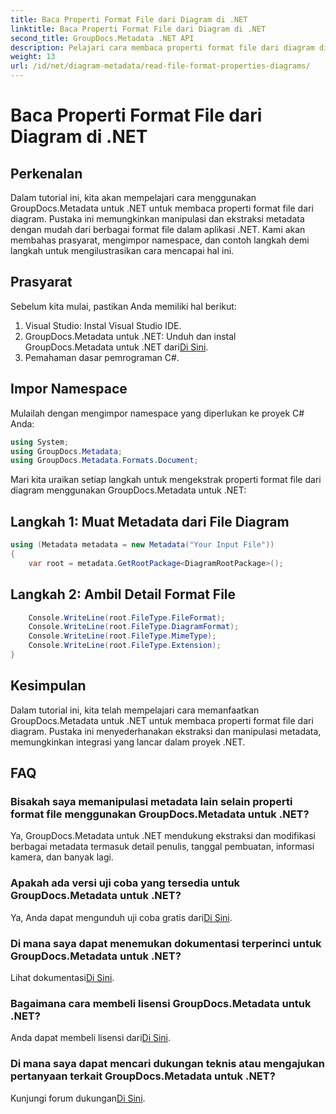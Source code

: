 ```yaml
---
title: Baca Properti Format File dari Diagram di .NET
linktitle: Baca Properti Format File dari Diagram di .NET
second_title: GroupDocs.Metadata .NET API
description: Pelajari cara membaca properti format file dari diagram di .NET menggunakan GroupDocs.Metadata. Ekstrak metadata terperinci dengan mudah.
weight: 13
url: /id/net/diagram-metadata/read-file-format-properties-diagrams/
---
```


# Baca Properti Format File dari Diagram di .NET

## Perkenalan
Dalam tutorial ini, kita akan mempelajari cara menggunakan GroupDocs.Metadata untuk .NET untuk membaca properti format file dari diagram. Pustaka ini memungkinkan manipulasi dan ekstraksi metadata dengan mudah dari berbagai format file dalam aplikasi .NET. Kami akan membahas prasyarat, mengimpor namespace, dan contoh langkah demi langkah untuk mengilustrasikan cara mencapai hal ini.

## Prasyarat
Sebelum kita mulai, pastikan Anda memiliki hal berikut:
1. Visual Studio: Instal Visual Studio IDE.
2.  GroupDocs.Metadata untuk .NET: Unduh dan instal GroupDocs.Metadata untuk .NET dari[Di Sini](https://releases.groupdocs.com/metadata/net/).
3. Pemahaman dasar pemrograman C#.

## Impor Namespace
Mulailah dengan mengimpor namespace yang diperlukan ke proyek C# Anda:
```csharp
using System;
using GroupDocs.Metadata;
using GroupDocs.Metadata.Formats.Document;
```

Mari kita uraikan setiap langkah untuk mengekstrak properti format file dari diagram menggunakan GroupDocs.Metadata untuk .NET:
## Langkah 1: Muat Metadata dari File Diagram
```csharp
using (Metadata metadata = new Metadata("Your Input File"))
{
    var root = metadata.GetRootPackage<DiagramRootPackage>();
```
## Langkah 2: Ambil Detail Format File
```csharp
    Console.WriteLine(root.FileType.FileFormat);
    Console.WriteLine(root.FileType.DiagramFormat);
    Console.WriteLine(root.FileType.MimeType);
    Console.WriteLine(root.FileType.Extension);
}
```

## Kesimpulan
Dalam tutorial ini, kita telah mempelajari cara memanfaatkan GroupDocs.Metadata untuk .NET untuk membaca properti format file dari diagram. Pustaka ini menyederhanakan ekstraksi dan manipulasi metadata, memungkinkan integrasi yang lancar dalam proyek .NET.

## FAQ
### Bisakah saya memanipulasi metadata lain selain properti format file menggunakan GroupDocs.Metadata untuk .NET?
Ya, GroupDocs.Metadata untuk .NET mendukung ekstraksi dan modifikasi berbagai metadata termasuk detail penulis, tanggal pembuatan, informasi kamera, dan banyak lagi.
### Apakah ada versi uji coba yang tersedia untuk GroupDocs.Metadata untuk .NET?
 Ya, Anda dapat mengunduh uji coba gratis dari[Di Sini](https://releases.groupdocs.com/).
### Di mana saya dapat menemukan dokumentasi terperinci untuk GroupDocs.Metadata untuk .NET?
 Lihat dokumentasi[Di Sini](https://tutorials.groupdocs.com/metadata/net/).
### Bagaimana cara membeli lisensi GroupDocs.Metadata untuk .NET?
 Anda dapat membeli lisensi dari[Di Sini](https://purchase.groupdocs.com/buy).
### Di mana saya dapat mencari dukungan teknis atau mengajukan pertanyaan terkait GroupDocs.Metadata untuk .NET?
 Kunjungi forum dukungan[Di Sini](https://forum.groupdocs.com/c/metadata/14).